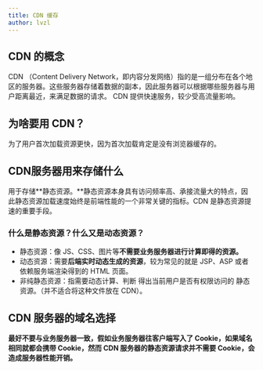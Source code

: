 ```yaml
---
title: CDN 缓存
author: lvzl
---
```


## CDN 的概念
CDN （Content Delivery Network，即内容分发网络）指的是一组分布在各个地区的服务器。这些服务器存储着数据的副本，因此服务器可以根据哪些服务器与用户距离最近，来满足数据的请求。 CDN 提供快速服务，较少受高流量影响。
## 为啥要用 CDN？
为了用户首次加载资源更快，因为首次加载肯定是没有浏览器缓存的。
## CDN服务器用来存储什么
用于存储**静态资源。**静态资源本身具有访问频率高、承接流量大的特点，因此静态资源加载速度始终是前端性能的一个非常关键的指标。CDN 是静态资源提速的重要手段。
### 什么是静态资源？什么又是动态资源？

- 静态资源：像 JS、CSS、图片等**不需要业务服务器进行计算即得的资源。**
- 动态资源：需要**后端实时动态生成的资源**，较为常见的就是 JSP、ASP 或者依赖服务端渲染得到的 HTML 页面。
- 非纯静态资源：指需要动态计算、判断 得出当前用户是否有权限访问的 静态资源。（并不适合将这种文件放在 CDN）。
## CDN 服务器的域名选择
**最好不要与业务服务器一致，假如业务服务器往客户端写入了 Cookie，如果域名相同就都会携带 Cookie，然而 CDN 服务器的静态资源请求并不需要 Cookie，会造成服务器性能开销。**



